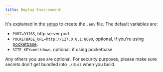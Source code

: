 ```yaml
---
title: Deploy Environment
---
```


It's explained in the [setup](https://meltdown.dex.yachts/setup-meltdown) to create the `.env` file. The default variables are:

+ `PORT=33765`, http server port
+ `POCKETBASE_URL=http://127.0.0.1:8090`, optional, if you're using [pocketbase](https://meltdown.dex.yachts/setup-pocketbase).
+ `SITE_KEY=meltdown`, optional, if using pocketbase

Any others you use are optional. For security purposes, please make sure secrets don't get bundled into `./dist` when you build.